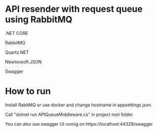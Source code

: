 # API resender with request queue using RabbitMQ

.NET CORE

RabbitMQ

Quartz.NET

Newtonsoft.JSON

Swagger

# How to run

Install RabitMQ or use docker and change hostname in appsettings.json.

Call "dotnet run APIQueueMiddleware.cs" in project root folder.

You can also use swagger UI runnig on https://localhost:44329/swagger 
